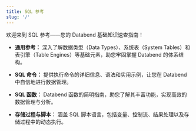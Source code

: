 ```yaml
---
title: SQL 参考
slug: '/'
---
```


欢迎来到 SQL 参考——您的 Databend 基础知识速查指南！

- **通用参考：** 深入了解数据类型（Data Types）、系统表（System Tables）和表引擎（Table Engines）等基础元素，助您牢固掌握 Databend 的体系结构。

- **SQL 命令：** 提供执行命令的详细信息、语法和实用示例，让您在 Databend 中自信地进行数据管理。

- **SQL 函数：** Databend 函数的简明指南，助您了解其丰富功能，实现高效的数据管理与分析。

- **存储过程与脚本：** 涵盖 SQL 脚本语言，包括变量、控制流、结果处理以及存储过程中的动态执行。